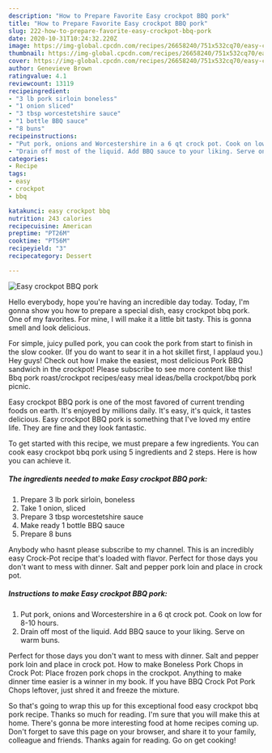 ```yaml
---
description: "How to Prepare Favorite Easy crockpot BBQ pork"
title: "How to Prepare Favorite Easy crockpot BBQ pork"
slug: 222-how-to-prepare-favorite-easy-crockpot-bbq-pork
date: 2020-10-31T10:24:32.220Z
image: https://img-global.cpcdn.com/recipes/26658240/751x532cq70/easy-crockpot-bbq-pork-recipe-main-photo.jpg
thumbnail: https://img-global.cpcdn.com/recipes/26658240/751x532cq70/easy-crockpot-bbq-pork-recipe-main-photo.jpg
cover: https://img-global.cpcdn.com/recipes/26658240/751x532cq70/easy-crockpot-bbq-pork-recipe-main-photo.jpg
author: Genevieve Brown
ratingvalue: 4.1
reviewcount: 13119
recipeingredient:
- "3 lb pork sirloin boneless"
- "1 onion sliced"
- "3 tbsp worcestetshire sauce"
- "1 bottle BBQ sauce"
- "8 buns"
recipeinstructions:
- "Put pork, onions and Worcestershire in a 6 qt crock pot. Cook on low for 8-10 hours."
- "Drain off most of the liquid. Add BBQ sauce to your liking. Serve on warm buns."
categories:
- Recipe
tags:
- easy
- crockpot
- bbq

katakunci: easy crockpot bbq 
nutrition: 243 calories
recipecuisine: American
preptime: "PT26M"
cooktime: "PT56M"
recipeyield: "3"
recipecategory: Dessert

---
```



![Easy crockpot BBQ pork](https://img-global.cpcdn.com/recipes/26658240/751x532cq70/easy-crockpot-bbq-pork-recipe-main-photo.jpg)

Hello everybody, hope you're having an incredible day today. Today, I'm gonna show you how to prepare a special dish, easy crockpot bbq pork. One of my favorites. For mine, I will make it a little bit tasty. This is gonna smell and look delicious.

For simple, juicy pulled pork, you can cook the pork from start to finish in the slow cooker. (If you do want to sear it in a hot skillet first, I applaud you.) Hey guys! Check out how I make the easiest, most delicious Pork BBQ sandwich in the crockpot! Please subscribe to see more content like this! Bbq pork roast/crockpot recipes/easy meal ideas/bella crockpot/bbq pork picnic.

Easy crockpot BBQ pork is one of the most favored of current trending foods on earth. It's enjoyed by millions daily. It's easy, it's quick, it tastes delicious. Easy crockpot BBQ pork is something that I've loved my entire life. They are fine and they look fantastic.


To get started with this recipe, we must prepare a few ingredients. You can cook easy crockpot bbq pork using 5 ingredients and 2 steps. Here is how you can achieve it.

<!--inarticleads1-->

##### The ingredients needed to make Easy crockpot BBQ pork:

1. Prepare 3 lb pork sirloin, boneless
1. Take 1 onion, sliced
1. Prepare 3 tbsp worcestetshire sauce
1. Make ready 1 bottle BBQ sauce
1. Prepare 8 buns


Anybody who hasnt please subscribe to my channel. This is an incredibly easy Crock-Pot recipe that&#39;s loaded with flavor. Perfect for those days you don&#39;t want to mess with dinner. Salt and pepper pork loin and place in crock pot. 

<!--inarticleads2-->

##### Instructions to make Easy crockpot BBQ pork:

1. Put pork, onions and Worcestershire in a 6 qt crock pot. Cook on low for 8-10 hours.
1. Drain off most of the liquid. Add BBQ sauce to your liking. Serve on warm buns.


Perfect for those days you don&#39;t want to mess with dinner. Salt and pepper pork loin and place in crock pot. How to make Boneless Pork Chops in Crock Pot: Place frozen pork chops in the crockpot. Anything to make dinner time easier is a winner in my book. If you have BBQ Crock Pot Pork Chops leftover, just shred it and freeze the mixture. 

So that's going to wrap this up for this exceptional food easy crockpot bbq pork recipe. Thanks so much for reading. I'm sure that you will make this at home. There's gonna be more interesting food at home recipes coming up. Don't forget to save this page on your browser, and share it to your family, colleague and friends. Thanks again for reading. Go on get cooking!
